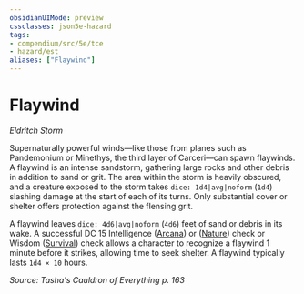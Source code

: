 ```yaml
---
obsidianUIMode: preview
cssclasses: json5e-hazard
tags:
- compendium/src/5e/tce
- hazard/est
aliases: ["Flaywind"]
---
```

# Flaywind
*Eldritch Storm*  

Supernaturally powerful winds—like those from planes such as Pandemonium or Minethys, the third layer of Carceri—can spawn flaywinds. A flaywind is an intense sandstorm, gathering large rocks and other debris in addition to sand or grit. The area within the storm is heavily obscured, and a creature exposed to the storm takes `dice: 1d4|avg|noform` (`1d4`) slashing damage at the start of each of its turns. Only substantial cover or shelter offers protection against the flensing grit.

A flaywind leaves `dice: 4d6|avg|noform` (`4d6`) feet of sand or debris in its wake. A successful DC 15 Intelligence ([Arcana](/3-Mechanics/CLI/rules/skills.md#Arcana)) or ([Nature](/3-Mechanics/CLI/rules/skills.md#Nature)) check or Wisdom ([Survival](/3-Mechanics/CLI/rules/skills.md#Survival)) check allows a character to recognize a flaywind 1 minute before it strikes, allowing time to seek shelter. A flaywind typically lasts `1d4 × 10` hours.

*Source: Tasha's Cauldron of Everything p. 163*